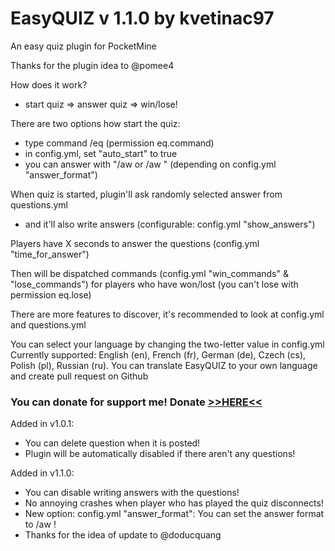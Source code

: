 EasyQUIZ v 1.1.0 by kvetinac97
===============================
An easy quiz plugin for PocketMine

Thanks for the plugin idea to @pomee4

How does it work?
 - start quiz => answer quiz => win/lose!

There are two options how start the quiz:
 - type command /eq (permission eq.command)
 - in config.yml, set "auto_start" to true
 - you can answer with "/aw <num> or /aw <answer>" (depending on config.yml "answer_format")
 
When quiz is started, plugin'll ask randomly selected answer from questions.yml
 - and it'll also write answers (configurable: config.yml "show_answers")

Players have X seconds to answer the questions (config.yml "time_for_answer")

Then will be dispatched commands (config.yml "win_commands" & "lose_commands")
for players who have won/lost (you can't lose with permission eq.lose)

There are more features to discover, it's recommended to look at config.yml and questions.yml

You can select your language by changing the two-letter value in config.yml
Currently supported: English (en), French (fr), German (de), Czech (cs), Polish (pl), Russian (ru).
You can translate EasyQUIZ to your own language and create pull request on Github

<h3>You can donate for support me! Donate <a href="https://www.paypal.com/cgi-bin/webscr?cmd=_s-xclick&hosted_button_id=XQ5TDS9GZ38T2">>>HERE<<</a></h3> 

Added in v1.0.1:

- You can delete question when it is posted!
- Plugin will be automatically disabled if there aren't any questions!

Added in v1.1.0:

- You can disable writing answers with the questions!
- No annoying crashes when player who has played the quiz disconnects!
- New option: config.yml "answer_format": You can set the
  answer format to /aw <num>!
- Thanks for the idea of update to @doducquang
